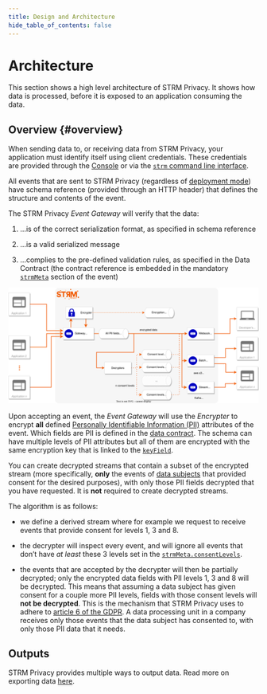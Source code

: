 ```yaml
---
title: Design and Architecture
hide_table_of_contents: false
---
```


# Architecture

This section shows a high level architecture of STRM Privacy. It shows
how data is processed, before it is exposed to an application consuming
the data.

## Overview {#overview}

When sending data to, or receiving data from STRM Privacy, your
application must identify itself using client credentials. These
credentials are provided through the [Console](https://console.strmprivacy.io) or via the
[`strm` command line interface](https://github.com/strmprivacy/cli).

All events that are sent to STRM Privacy (regardless of [deployment mode](docs/02-concepts/03-deployment-modes/index.md))
have schema reference (provided through an HTTP header) that defines the structure and contents of the event.

The STRM Privacy *Event Gateway* will verify that the data:

1.  ...is of the correct serialization format, as specified in schema
    reference

2.  ...is a valid serialized message

3.  ...complies to the pre-defined validation rules, as specified in the
    Data Contract (the contract reference is embedded in the mandatory [`strmMeta`](docs/02-concepts/02-data-contracts/02-strm-meta.md)
    section of the event)

![High Level Architecture](images/hla.svg)

Upon accepting an event, the *Event Gateway* will use the *Encrypter* to
encrypt **all** defined [Personally Identifiable Information (PII)](./02-pii.md)
attributes of the event. Which fields are PII is defined in the [data
contract](docs/02-concepts/02-data-contracts/index.md). The
schema can have multiple levels of PII attributes but all of them are
encrypted with the same encryption key that is linked to the [`keyField`](docs/02-concepts/02-data-contracts/index.md#contracts).

You can create decrypted streams that contain a subset of the
encrypted stream (more specifically, **only** the events of [data subjects](docs/02-concepts/02-data-contracts/04-data-subjects.md)
that provided consent for the desired purposes), with only those PII
fields decrypted that you have requested. It is **not** required to create decrypted streams.

The algorithm is as follows:

-   we define a derived stream where for example we request to receive
    events that provide consent for levels 1, 3 and 8.

-   the decrypter will inspect every event, and will ignore all events
    that don’t have *at least* these 3 levels set in the
    [`strmMeta.consentLevels`](docs/02-concepts/02-data-contracts/02-strm-meta.md).

-   the events that are accepted by the decrypter will then be partially
    decrypted; only the encrypted data fields with PII levels 1, 3 and 8 will be
    decrypted. This means that assuming a data subject has given consent for
    a couple more PII levels, fields with those consent levels will
    **not be decrypted**. This is the mechanism that STRM Privacy uses
    to adhere to [article 6 of the
    GDPR](https://eur-lex.europa.eu/legal-content/EN/TXT/HTML/?uri=CELEX:32016R0679&qid=1620048611044&from=EN#d1e1888-1-1).
    A data processing unit in a company receives only those events that the data subject has consented
    to, with only those PII data that it needs.

## Outputs

STRM Privacy provides multiple ways to output data. Read more on exporting data [here](docs/03-quickstart/01-streaming/04-receiving-data/index.md).
